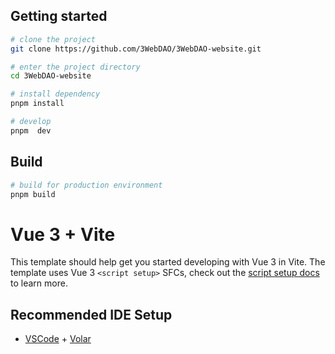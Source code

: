 ## Getting started

```bash
# clone the project
git clone https://github.com/3WebDAO/3WebDAO-website.git

# enter the project directory
cd 3WebDAO-website

# install dependency
pnpm install

# develop
pnpm  dev
```

## Build

```bash
# build for production environment
pnpm build
```

# Vue 3 + Vite

This template should help get you started developing with Vue 3 in Vite. The template uses Vue 3 `<script setup>` SFCs, check out the [script setup docs](https://v3.vuejs.org/api/sfc-script-setup.html#sfc-script-setup) to learn more.

## Recommended IDE Setup

- [VSCode](https://code.visualstudio.com/) + [Volar](https://marketplace.visualstudio.com/items?itemName=johnsoncodehk.volar)
